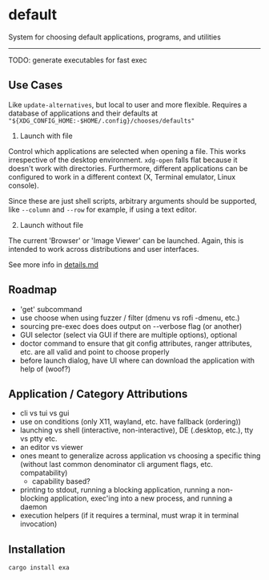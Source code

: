 # default

System for choosing default applications, programs, and utilities

---

TODO: generate executables for fast exec

## Use Cases

Like `update-alternatives`, but local to user and more flexible. Requires a database of applications and their defaults at `"${XDG_CONFIG_HOME:-$HOME/.config}/chooses/defaults"`

1. Launch with file

Control which applications are selected when opening a file. This works irrespective of the desktop environment. `xdg-open` falls flat because it doesn't work with directories. Furthermore, different applications can be configured to work in a different context (X, Terminal emulator, Linux console).

Since these are just shell scripts, arbitrary arguments should be supported, like `--column` and `--row` for example, if using a text editor.

2. Launch without file

The current 'Browser' or 'Image Viewer' can be launched. Again, this is intended to work across distributions and user interfaces.

See more info in [details.md](./docs/details.md)

## Roadmap

- 'get' subcommand
- use choose when using fuzzer / filter (dmenu vs rofi -dmenu, etc.)
- sourcing pre-exec does does output on --verbose flag (or another)
- GUI selector (select via GUI if there are multiple options), optional
- doctor command to ensure that git config attributes, ranger attributes, etc. are all valid and point to choose properly
- before launch dialog, have UI where can download the application with help of (woof?)

## Application / Category Attributions

- cli vs tui vs gui
- use on conditions (only X11, wayland, etc. have fallback (ordering))
- launching vs shell (interactive, non-interactive), DE (.desktop, etc.), tty vs ptty etc.
- an editor vs viewer
- ones meant to generalize across application vs choosing a specific thing (without last common denominator cli argument flags, etc. compatability)
  - capability based?
- printing to stdout, running a blocking application, running a non-blocking application, exec'ing into a new process, and running a daemon
- execution helpers (if it requires a terminal, must wrap it in terminal invocation)

## Installation

```sh
cargo install exa
```
